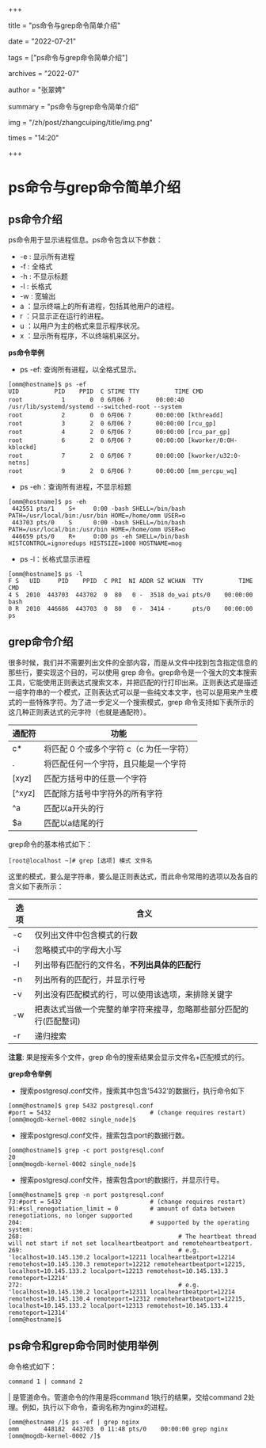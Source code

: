 +++

title = "ps命令与grep命令简单介绍" 

date = "2022-07-21" 

tags = ["ps命令与grep命令简单介绍"] 

archives = "2022-07" 

author = "张翠娉" 

summary = "ps命令与grep命令简单介绍"

img = "/zh/post/zhangcuiping/title/img.png" 

times = "14:20"

+++

# ps命令与grep命令简单介绍

## **ps命令介绍**

ps命令用于显示进程信息。ps命令包含以下参数：

- -e : 显示所有进程 
- -f : 全格式 
- -h : 不显示标题 
- -l : 长格式 
- -w : 宽输出 
- a ：显示终端上的所有进程，包括其他用户的进程。 
- r ：只显示正在运行的进程。 
- u ：以用户为主的格式来显示程序状况。 
- x ：显示所有程序，不以终端机来区分。

**ps命令举例**

- ps -ef: 查询所有进程，以全格式显示。

```
[omm@hostname]$ ps -ef
UID          PID    PPID  C STIME TTY          TIME CMD
root           1       0  0 6月06 ?       00:00:40 /usr/lib/systemd/systemd --switched-root --system
root           2       0  0 6月06 ?       00:00:00 [kthreadd]
root           3       2  0 6月06 ?       00:00:00 [rcu_gp]
root           4       2  0 6月06 ?       00:00:00 [rcu_par_gp]
root           6       2  0 6月06 ?       00:00:00 [kworker/0:0H-kblockd]
root           7       2  0 6月06 ?       00:00:00 [kworker/u32:0-netns]
root           9       2  0 6月06 ?       00:00:00 [mm_percpu_wq]
```

- ps -eh：查询所有进程，不显示标题

```
[omm@hostname]$ ps -eh
 442551 pts/1    S+     0:00 -bash SHELL=/bin/bash PATH=/usr/local/bin:/usr/bin HOME=/home/omm USER=o
 443703 pts/0    S      0:00 -bash SHELL=/bin/bash PATH=/usr/local/bin:/usr/bin HOME=/home/omm USER=o
 446659 pts/0    R+     0:00 ps -eh SHELL=/bin/bash HISTCONTROL=ignoredups HISTSIZE=1000 HOSTNAME=mog
```

- ps -l：长格式显示进程

```
[omm@hostname]$ ps -l
F S   UID     PID    PPID  C PRI  NI ADDR SZ WCHAN  TTY          TIME CMD
4 S  2010  443703  443702  0  80   0 -  3518 do_wai pts/0    00:00:00 bash
0 R  2010  446686  443703  0  80   0 -  3414 -      pts/0    00:00:00 ps
```

## grep命令介绍

很多时候，我们并不需要列出文件的全部内容，而是从文件中找到包含指定信息的那些行，要实现这个目的，可以使用 grep 命令。grep命令是一个强大的文本搜索工具，它能使用正则表达式搜索文本，并把匹配的行打印出来。正则表达式是描述一组字符串的一个模式，正则表达式可以是一些纯文本文字，也可以是用来产生模式的一些特殊字符。为了进一步定义一个搜索模式，grep 命令支持如下表所示的这几种正则表达式的元字符（也就是通配符）。

| 通配符 | 功能                                    |
| ------ | --------------------------------------- |
| c*     | 将匹配 0 个或多个字符 c（c 为任一字符） |
| .      | 将匹配任何一个字符，且只能是一个字符    |
| [xyz]  | 匹配方括号中的任意一个字符              |
| [^xyz] | 匹配除方括号中字符外的所有字符          |
| ^a     | 匹配以a开头的行                         |
| $a     | 匹配以a结尾的行                         |

grep命令的基本格式如下：

```
[root@localhost ~]# grep [选项] 模式 文件名
```

这里的模式，要么是字符串，要么是正则表达式，而此命令常用的选项以及各自的含义如下表所示：

| 选项 | 含义                                                         |
| ---- | ------------------------------------------------------------ |
| -c   | 仅列出文件中包含模式的行数                                   |
| -i   | 忽略模式中的字母大小写                                       |
| -l   | 列出带有匹配行的文件名，**不列出具体的匹配行**               |
| -n   | 列出所有的匹配行，并显示行号                                 |
| -v   | 列出没有匹配模式的行，可以使用该选项，来排除关键字           |
| -w   | 把表达式当做一个完整的单字符来搜寻，忽略那些部分匹配的行(匹配整词) |
| -r   | 递归搜索                                                     |

**注意**: 果是搜索多个文件，grep 命令的搜索结果会显示文件名+匹配模式的行。

**grep命令举例**

- 搜索postgresql.conf文件，搜索其中包含’5432’的数据行，执行命令如下

```
[omm@hostname]$ grep 5432 postgresql.conf
#port = 5432                            # (change requires restart)
[omm@mogdb-kernel-0002 single_node]$
```

- 搜索postgresql.conf文件，搜索包含port的数据行数。

```
[omm@hostname]$ grep -c port postgresql.conf
20
[omm@mogdb-kernel-0002 single_node]$ 
```

- 搜索postgresql.conf文件，搜索包含port的数据行，并显示行号。

```
[omm@hostname]$ grep -n port postgresql.conf
73:#port = 5432                         # (change requires restart)
91:#ssl_renegotiation_limit = 0         # amount of data between renegotiations, no longer supported
204:                                    # supported by the operating system:
268:                                            # The heartbeat thread will not start if not set localheartbeatport and remoteheartbeatport.
269:                                            # e.g. 'localhost=10.145.130.2 localport=12211 localheartbeatport=12214 remotehost=10.145.130.3 remoteport=12212 remoteheartbeatport=12215, localhost=10.145.133.2 localport=12213 remotehost=10.145.133.3 remoteport=12214'
272:                                            # e.g. 'localhost=10.145.130.2 localport=12311 localheartbeatport=12214 remotehost=10.145.130.4 remoteport=12312 remoteheartbeatport=12215, localhost=10.145.133.2 localport=12313 remotehost=10.145.133.4 remoteport=12314'
[omm@hostname]$
```

## ps命令和grep命令同时使用举例

命令格式如下：

```
command 1 | command 2
```

| 是管道命令。管道命令的作用是将command 1执行的结果，交给command 2处理。例如，执行以下命令，查询名称为nginx的进程。

```
[omm@hostname /]$ ps -ef | grep nginx
omm       448182  443703  0 11:48 pts/0    00:00:00 grep nginx
[omm@mogdb-kernel-0002 /]$
```

